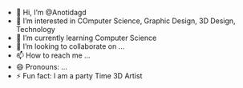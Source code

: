 - 👋 Hi, I’m @Anotidagd
- 👀 I’m interested in COmputer Science, Graphic Design, 3D Design, Technology
- 🌱 I’m currently learning Computer Science
- 💞️ I’m looking to collaborate on ...
- 📫 How to reach me ...
- 😄 Pronouns: ...
- ⚡ Fun fact: l am a party Time  3D Artist

<!---
Anotidagd/Anotidagd is a ✨ special ✨ repository because its `README.md` (this file) appears on your GitHub profile.
You can click the Preview link to take a look at your changes.
--->

